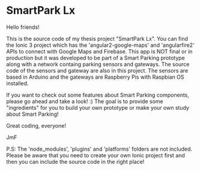 # SmartPark Lx

Hello friends!

This is the source code of my thesis project "SmartPark Lx".
You can find the Ionic 3 project which has the 'angular2-google-maps' and 'angularfire2' APIs to connect with Google Maps and Firebase. This app is NOT final or in production but it was developed to be part of a Smart Parking prototype along with a network containg parking sensors and gateways. The source code of the sensors and gateway are also in this project. The sensors are based in Arduino and the gateways are Raspberry Pis with Raspbian OS installed.

If you want to check out some features about Smart Parking components, please go ahead and take a look! :)
The goal is to provide some "ingredients" for you to build your own prototype or make your own study about Smart Parking!

Great coding, everyone!

JmF

P.S: The 'node_modules', 'plugins' and 'platforms' folders are not included. Please be aware that you need to create your own Ionic project first and then you can include the source code in the right place!
